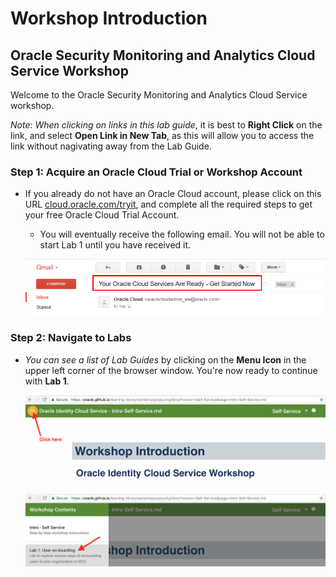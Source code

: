 # Workshop Introduction

## Oracle Security Monitoring and Analytics Cloud Service Workshop

Welcome to the Oracle Security Monitoring and Analytics Cloud Service workshop. 

_Note: When clicking on links in this lab guide_, it is best to **Right Click** on the link, and select **Open Link in New Tab**, as this will allow you to access the link without nagivating away from the Lab Guide.

### **Step 1**: Acquire an Oracle Cloud Trial or Workshop Account

- If you already do not have an Oracle Cloud account, please click on this URL [cloud.oracle.com/tryit](http://cloud.oracle.com/tryit), and complete all the required steps to get your free Oracle Cloud Trial Account.

  - You will eventually receive the following email. You will not be able to start Lab 1 until you have received it.

  ![](images/oraclecode/code_9.png)


### **Step 2**: Navigate to Labs

- _You can see a list of Lab Guides_ by clicking on the **Menu Icon** in the upper left corner of the browser window. You're now ready to continue with **Lab 1**.

  ![](images/LabMenuIcon1.png)
  
  ![](images/LabMenuIcon2.png)
  
  